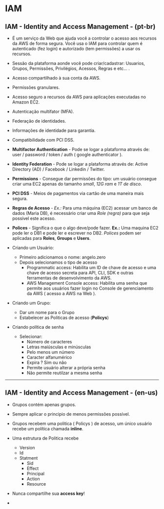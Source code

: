 # IAM

## IAM - Identity and Access Management - (pt-br)

- É um serviço da Web que ajuda você a controlar o acesso aos recursos da AWS de forma segura. Você usa o IAM para controlar quem é autenticado (fez login) e autorizado (tem permissões) a usar os recursos.

- Sessão da plataforma aonde você pode criar/cadastrar: Usuarios, Grupos, Permissões, Privilégios, Acessos, Regras e etc... .

- Acesso compartilhado à sua conta da AWS.

- Permissões granulares.

- Acesso seguro a recursos da AWS para aplicações executadas no Amazon EC2.

- Autenticação multifator (MFA).

- Federação de identidades.

- Informações de identidade para garantia.

- Compatibilidade com PCI DSS.

- **Multifactor Authentication** - Pode se logar a plataforma através de: user / password / token / auth ( google authenticator ).

- **Identity Federation** - Pode se logar a plataforma através de: Active Directory (AD) / Facebook / Linkedin / Twitter.

- **Permissions** - Consegue dar permissões do tipo: um usuário consegue criar uma EC2 apenas do tamanho *small*, *12G ram* e *1T de disco*.

- **PCI DSS** - Meios de pagamentos via cartão de uma maneira mais segura.

- **Regras de Acesso** - *Ex.:* Para uma máquina (EC2) acessar um banco de dados (Maria DB), é necessário criar uma *Role (regra)* para que seja possível este acesso.

- **Polices** - Significa o que o algo deve/pode fazer. **Ex.:** Uma maquina EC2 pode ler o DB1 e pode ler e escrever no DB2. *Polices* podem ser aplicadas para **Roles**, **Groups** e **Users**.

- Criando um Usuário:
    - Primeiro adicionamos o nome: angelo.zero
    - Depois selecionamos o tipo de acesso
        - Programmatic access: Habilita um ID de chave de acesso e uma chave de acesso secreta para API, CLI, SDK e outras ferramentas de desenvolvimento da AWS.
        - AWS Management Console access: Habilita uma senha que permite aos usuários fazer login no Console de gerenciamento da AWS ( acesso a AWS na Web ).

- Criando um Grupo:
    - Dar um nome para o Grupo
    - Estabelecer as Politicas de acesso (**Policys**)

- Criando política de senha
    - Selecionar:
        - Número de caracteres
        - Letras maiúsculas e minúsculas
        - Pelo menos um número
        - Caracter alfanumérico
        - Expira ? Sim ou não
        - Permite usuário alterar a própria senha
        - Não permite reutilzar a mesma senha

---

## IAM - Identity and Access Management - (en-us)

- Grupos contém apenas grupos.

- Sempre aplicar o principio de menos permissões possível.

-  Grupos recebem uma politica ( Policys ) de acesso, um único usuário recebe um política chamada **inline**.

- Uma estrutura de Politica recebe
    - Version
    - Id
    - Statment
        - Sid
        - Effect
        - Principal
        - Action
        - Resource

- Nunca compartilhe sua **access key**!

-  